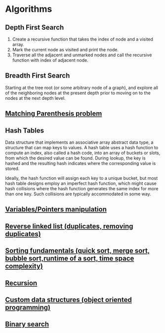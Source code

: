 # Algorithms

## Depth First Search

1. Create a recursive function that takes the index of node and a visited array.
2. Mark the current node as visited and print the node.
3. Traverse all the adjacent and unmarked nodes and call the recursive function with index of adjacent node.

## Breadth First Search
Starting at the tree root (or some arbitrary node of a graph), and explore all of the neighboring nodes at the present depth prior to moving on to the nodes at the next depth level.

## [Matching Parenthesis problem](https://www.geeksforgeeks.org/check-for-balanced-parentheses-in-an-expression/)

## Hash Tables
Data structure that implements an associative array abstract data type, a structure that can map keys to values. A hash table uses a hash function to compute an index, also called a hash code, into an array of buckets or slots, from which the desired value can be found. During lookup, the key is hashed and the resulting hash indicates where the corresponding value is stored.

Ideally, the hash function will assign each key to a unique bucket, but most hash table designs employ an imperfect hash function, which might cause hash collisions where the hash function generates the same index for more than one key. Such collisions are typically accommodated in some way.

## [Variables/Pointers manipulation](https://en.wikipedia.org/wiki/Pointer_(computer_programming))

## [Reverse linked list (duplicates, removing duplicates)](https://www.geeksforgeeks.org/reverse-a-linked-list/)

## [Sorting fundamentals (quick sort, merge sort, bubble sort,runtime of a sort, time space complexity)](https://en.wikipedia.org/wiki/Sorting_algorithm)

## [Recursion](https://en.wikipedia.org/wiki/Recursion)

## [Custom data structures (object oriented programming)](https://en.wikipedia.org/wiki/Object-oriented_programming)

## [Binary search](https://en.wikipedia.org/wiki/Binary_search_algorithm)
